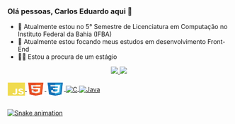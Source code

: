 ### Olá pessoas, Carlos Eduardo aqui 👋

- 🧠 Atualmente estou no 5° Semestre de Licenciatura em Computação no Instituto Federal da Bahia (IFBA)
- 🌱 Atualmente estou focando meus estudos em desenvolvimento Front-End
- 👨‍💻 Estou a procura de um estágio

<div align="center">
  <a href="https://github.com/Edward-Doragon">
  <img height="180em" src="https://github-readme-stats.vercel.app/api?username=Edward-Doragon&show_icons=true&theme=dracula&include_all_commits=true&count_private=true"/>
  <img height="180em" src="https://github-readme-stats.vercel.app/api/top-langs/?username=Edward-Doragon&layout=compact&langs_count=7&theme=dracula"/>
</div>
  
<div style="display: inline_block"><br>
  <img align="center" alt="Javascript" height="30" width="40" src="https://raw.githubusercontent.com/devicons/devicon/master/icons/javascript/javascript-plain.svg">
  <img align="center" alt="HTML" height="30" width="40" src="https://raw.githubusercontent.com/devicons/devicon/master/icons/html5/html5-original.svg">
  <img align="center" alt="CSS" height="30" width="40" src="https://raw.githubusercontent.com/devicons/devicon/master/icons/css3/css3-original.svg">
  <img align="center" alt="C" height="30" width="40" src="https://raw.githubusercontent.com/jmnote/z-icons/master/svg/c.svg">
  <img align="center" alt="Java" height="30" width="40" src="https://raw.githubusercontent.com/jmnote/z-icons/master/svg/java.svg">
</div>
  
##
  
![Snake animation](https://github.com/Edward-Doragon/blob/output/github-contribution-grid-snake.svg)
